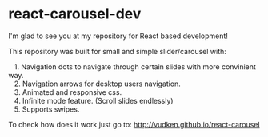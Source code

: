 # react-carousel-dev

I'm glad to see you at my repository for React based development!

This repository was built for small and simple slider/carousel with:

&nbsp;&nbsp;&nbsp;1. Navigation dots to navigate through certain slides with more convinient way.\
&nbsp;&nbsp;&nbsp;2. Navigation arrows for desktop users navigation.\
&nbsp;&nbsp;&nbsp;3. Animated and responsive css.\
&nbsp;&nbsp;&nbsp;4. Infinite mode feature. (Scroll slides endlessly)\
&nbsp;&nbsp;&nbsp;5. Supports swipes.

To check how does it work just go to:
http://vudken.github.io/react-carousel
